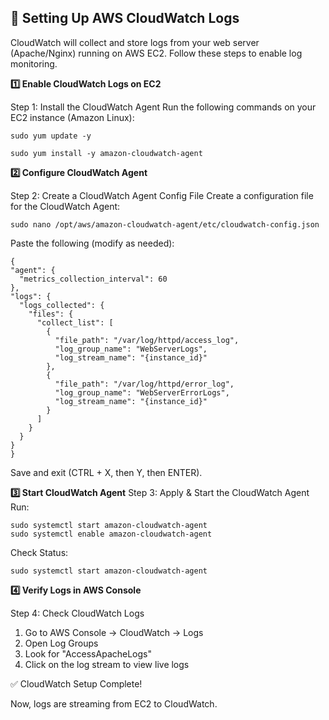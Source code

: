 ## 🚀 Setting Up AWS CloudWatch Logs

CloudWatch will collect and store logs from your web server (Apache/Nginx) running on AWS EC2. Follow these steps to enable log monitoring.

**1️⃣ Enable CloudWatch Logs on EC2**

   Step 1: Install the CloudWatch Agent
   Run the following commands on your EC2 instance (Amazon Linux):

    sudo yum update -y

    sudo yum install -y amazon-cloudwatch-agent

**2️⃣ Configure CloudWatch Agent**

  Step 2: Create a CloudWatch Agent Config File
  Create a configuration file for the CloudWatch Agent:

    sudo nano /opt/aws/amazon-cloudwatch-agent/etc/cloudwatch-config.json

Paste the following (modify as needed):

    {
    "agent": {
      "metrics_collection_interval": 60
    },
    "logs": {
      "logs_collected": {
        "files": {
          "collect_list": [
            {
              "file_path": "/var/log/httpd/access_log",
              "log_group_name": "WebServerLogs",
              "log_stream_name": "{instance_id}"
            },
            {
              "file_path": "/var/log/httpd/error_log",
              "log_group_name": "WebServerErrorLogs",
              "log_stream_name": "{instance_id}"
            }
          ]
        }
      }
    }
    }
Save and exit (CTRL + X, then Y, then ENTER).


**3️⃣ Start CloudWatch Agent**
 Step 3: Apply & Start the CloudWatch Agent
 Run:

    sudo systemctl start amazon-cloudwatch-agent
    sudo systemctl enable amazon-cloudwatch-agent
    
Check Status:
    
    sudo systemctl start amazon-cloudwatch-agent
**4️⃣ Verify Logs in AWS Console**

  Step 4: Check CloudWatch Logs
1. Go to AWS Console → CloudWatch → Logs
2. Open Log Groups
3. Look for "AccessApacheLogs"
4. Click on the log stream to view live logs


✅ CloudWatch Setup Complete!

  Now, logs are streaming from EC2 to CloudWatch.
